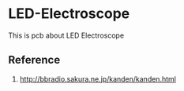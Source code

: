 # LED-Electroscope
This is pcb about LED Electroscope

## Reference
1. http://bbradio.sakura.ne.jp/kanden/kanden.html
